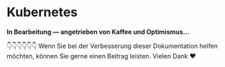 # Kubernetes

**In Bearbeitung — angetrieben von Kaffee und Optimismus...**

👇👇👇👇👇👇 Wenn Sie bei der Verbesserung dieser Dokumentation helfen möchten, können Sie gerne einen Beitrag leisten. Vielen Dank ❤️ 